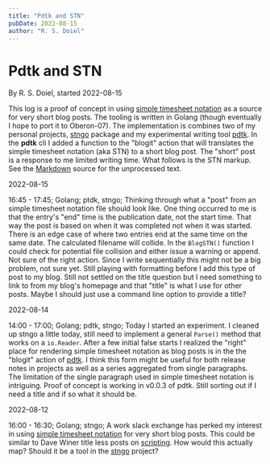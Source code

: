 ```yaml
---
title: "Pdtk and STN"
pubDate: 2022-08-15
author: "R. S. Doiel"
---
```


Pdtk and STN
============

By R. S. Doiel, started 2022-08-15

This log is a proof of concept in using [simple timesheet notation](https://rsdoiel.github.io/stngo/docs/stn.html) as a source for very short blog posts. The tooling is written in Golang (though eventually I hope to port it to Oberon-07).  The implementation is combines two of my personal projects, [stngo](https://github.com/rsdoiel/stngo) package and my experimental writing tool [pdtk](https://github.com/rsdoiel/pdtk). In the __pdtk__ cli I added a function to the "blogit" action that will translates the simple timesheet notation (aka STN) to a short blog post.  The "short" post is a response to me limited writing time. What follows is the STN markup. See the [Markdown](https://raw.githubusercontent.com/rsdoiel/rsdoiel.github.io/main/blog/2022/08/15/golang-development.md) source for the unprocessed text.

2022-08-15

16:45 - 17:45; Golang; ptdk, stngo; Thinking through what a "post" from an simple timesheet notation file should look like. One thing occurred to me is that the entry's "end" time is the publication date, not the start time. That way the post is based on when it was completed not when it was started. There is an edge case of where two entries end at the same time on the same date. The calculated filename will collide. In the `BlogSTN()` function I could check for potential file collision and either issue a warning or append. Not sure of the right action. Since I write sequentially this might not be a big problem, not sure yet. Still playing with formatting before I add this type of post to my blog. Still not settled on the title question but I need something to link to from my blog's homepage and that "title" is what I use for other posts. Maybe I should just use a command line option to provide a title?

2022-08-14

14:00 - 17:00; Golang; pdtk, stngo; Today I started an experiment. I cleaned up stngo a little today, still need to implement a general `Parse()` method that works on a `io.Reader`. After a few initial false starts I realized the "right" place for rendering simple timesheet notation as blog posts is in the the "blogit" action of [pdtk](https://rsdoiel.github.io/pdtk). I think this form might be useful for both release notes in projects as well as a series aggregated from single paragraphs. The limitation of the single paragraph used in simple timesheet notation is intriguing. Proof of concept is working in v0.0.3 of pdtk. Still sorting out if I need a title and if so what it should be.

2022-08-12

16:00 - 16:30; Golang; stngo; A work slack exchange has perked my interest in using [simple timesheet notation](https://rsdoiel.github.io/stngo/docs/stn.html) for very short blog posts. This could be similar to Dave Winer title less posts on [scripting](http://scripting.com). How would this actually map? Should it be a tool in the [stngo](https://rsdoiel.githubio/stngo) project?
